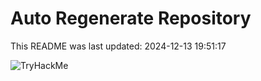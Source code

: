 # Auto Regenerate Repository

This README was last updated: 2024-12-13 19:51:17

 ![TryHackMe](https://tryhackme.com/badge/533634)